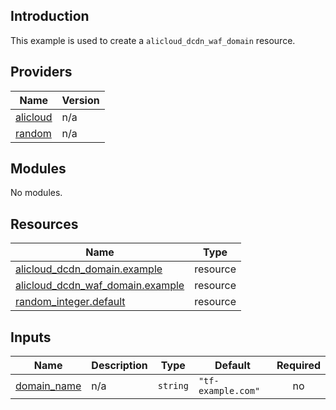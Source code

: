 <!-- BEGIN_TF_DOCS -->
## Introduction

This example is used to create a `alicloud_dcdn_waf_domain` resource.

## Providers

| Name | Version |
|------|---------|
| <a name="provider_alicloud"></a> [alicloud](#provider\_alicloud) | n/a |
| <a name="provider_random"></a> [random](#provider\_random) | n/a |

## Modules

No modules.

## Resources

| Name | Type |
|------|------|
| [alicloud_dcdn_domain.example](https://registry.terraform.io/providers/aliyun/alicloud/latest/docs/resources/dcdn_domain) | resource |
| [alicloud_dcdn_waf_domain.example](https://registry.terraform.io/providers/aliyun/alicloud/latest/docs/resources/dcdn_waf_domain) | resource |
| [random_integer.default](https://registry.terraform.io/providers/hashicorp/random/latest/docs/resources/integer) | resource |

## Inputs

| Name | Description | Type | Default | Required |
|------|-------------|------|---------|:--------:|
| <a name="input_domain_name"></a> [domain\_name](#input\_domain\_name) | n/a | `string` | `"tf-example.com"` | no |
<!-- END_TF_DOCS -->    